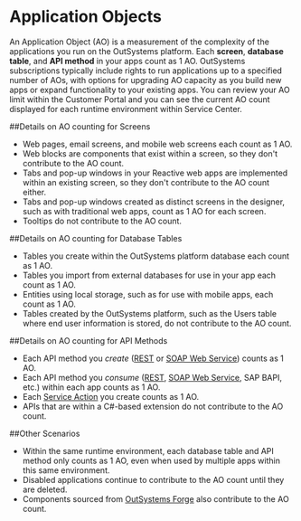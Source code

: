 # Application Objects
An Application Object (AO) is a measurement of the complexity of the applications you run on the OutSystems platform. Each **screen**, **database table**, and **API method** in your apps count as 1 AO. 
OutSystems subscriptions typically include rights to run applications up to a specified number of AOs, with options for upgrading AO capacity as you build new apps or expand functionality to your existing apps. You can review your AO limit within the Customer Portal and you can see the current AO count displayed for each runtime environment within Service Center.

##Details on AO counting for Screens
* Web pages, email screens, and mobile web screens each count as 1 AO. 
* Web blocks are components that exist within a screen, so they don't contribute to the AO count. 
* Tabs and pop-up windows in your Reactive web apps are implemented within an existing screen, so they don't contribute to the AO count either. 
* Tabs and pop-up windows created as distinct screens in the designer, such as with traditional web apps, count as 1 AO for each screen. 
* Tooltips do not contribute to the AO count.

##Details on AO counting for Database Tables
* Tables you create within the OutSystems platform database each count as 1 AO.
* Tables you import from external databases for use in your app each count as 1 AO.
* Entities using local storage, such as for use with mobile apps, each count as 1 AO.
* Tables created by the OutSystems platform, such as the Users table where end user information is stored, do not contribute to the AO count.

##Details on AO counting for API Methods
* Each API method you *create* ([REST](https://success.outsystems.com/Documentation/11/Extensibility_and_Integration/REST/Expose_REST_APIs) or [SOAP Web Service](https://success.outsystems.com/Documentation/11/Extensibility_and_Integration/SOAP/Exposing_SOAP_Web_Services/Expose_a_SOAP_Web_Service)) counts as 1 AO. 
* Each API method you *consume* ([REST](https://success.outsystems.com/Documentation/11/Extensibility_and_Integration/REST/Consume_REST_APIs), [SOAP Web Service](https://success.outsystems.com/Documentation/11/Extensibility_and_Integration/SOAP/Consuming_SOAP_Web_Services), SAP BAPI, etc.) within each app counts as 1 AO.
* Each [Service Action](https://success.outsystems.com/Documentation/11/Developing_an_Application/Reuse_and_Refactor/Use_Services_to_Expose_Functionality#:~:text=In%20OutSystems%2C%20a%20Service%20Action%20is%20a%20REST,to%20the%20producer%20module%2C%20in%20a%20loosely-coupled%20way.) you create counts as 1 AO.
* APIs that are within a C#-based extension do not contribute to the AO count.

##Other Scenarios
* Within the same runtime environment, each database table and API method only counts as 1 AO, even when used by multiple apps within this same environment.
* Disabled applications continue to contribute to the AO count until they are deleted.
* Components sourced from [OutSystems Forge](https://www.outsystems.com/forge/) also contribute to the AO count.


